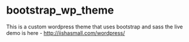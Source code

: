 # bootstrap_wp_theme
This is a custom wordpress theme that uses bootstrap and sass
the live demo is here - http://iishasmall.com/wordpress/

